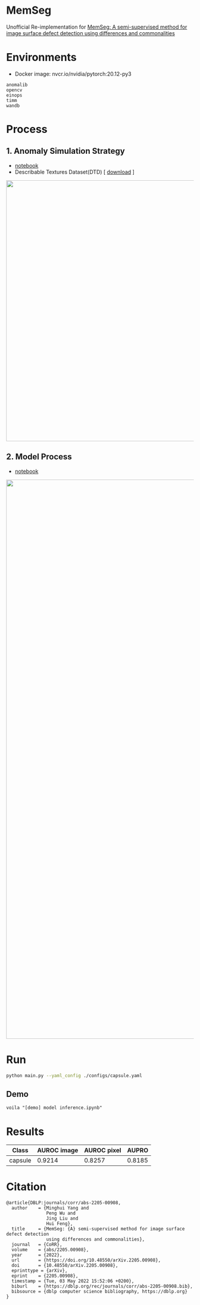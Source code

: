 # MemSeg
Unofficial Re-implementation for [MemSeg: A semi-supervised method for image surface defect detection using differences and commonalities](https://arxiv.org/abs/2205.00908)

# Environments

- Docker image: nvcr.io/nvidia/pytorch:20.12-py3

```
anomalib
opencv
einops
timm
wandb
```


# Process

## 1. Anomaly Simulation Strategy 

- [notebook](https://github.com/TooTouch/MemSeg/blob/main/%5Bexample%5D%20anomaly_simulation_strategy.ipynb)
- Describable Textures Dataset(DTD) [ [download](https://www.google.com/search?q=dtd+texture+dataset&rlz=1C5CHFA_enKR999KR999&oq=dtd+texture+dataset&aqs=chrome..69i57j69i60.2253j0j7&sourceid=chrome&ie=UTF-8) ]

<p align='center'>
    <img width='700' src='https://user-images.githubusercontent.com/37654013/198960273-ba763f40-6b30-42e3-ab2c-a8e632df63e9.png'>
</p>

## 2. Model Process 

- [notebook](https://github.com/TooTouch/MemSeg/blob/main/%5Bexample%5D%20model%20overview.ipynb)

<p align='center'>
    <img width='1500' src='https://user-images.githubusercontent.com/37654013/198960086-fdbf39df-f680-4510-b94b-48341836f960.png'>
</p>


# Run

```bash
python main.py --yaml_config ./configs/capsule.yaml
```

## Demo

```
voila "[demo] model inference.ipynb"
```

# Results

Class | AUROC image | AUROC pixel | AUPRO
---|---|---|---
capsule | 0.9214 | 0.8257 | 0.8185


# Citation

```
@article{DBLP:journals/corr/abs-2205-00908,
  author    = {Minghui Yang and
               Peng Wu and
               Jing Liu and
               Hui Feng},
  title     = {MemSeg: {A} semi-supervised method for image surface defect detection
               using differences and commonalities},
  journal   = {CoRR},
  volume    = {abs/2205.00908},
  year      = {2022},
  url       = {https://doi.org/10.48550/arXiv.2205.00908},
  doi       = {10.48550/arXiv.2205.00908},
  eprinttype = {arXiv},
  eprint    = {2205.00908},
  timestamp = {Tue, 03 May 2022 15:52:06 +0200},
  biburl    = {https://dblp.org/rec/journals/corr/abs-2205-00908.bib},
  bibsource = {dblp computer science bibliography, https://dblp.org}
}
```
